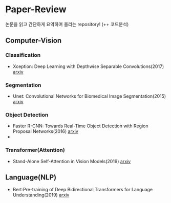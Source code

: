 # Paper-Review
논문을 읽고 간단하게 요약하여 올리는 repository!
(++ 코드분석)


## Computer-Vision
### Classification
- Xception: Deep Learning with Depthwise Separable Convolutions(2017) [arxiv](https://arxiv.org/abs/1610.02357)

### Segmentation
- Unet: Convolutional Networks for Biomedical Image Segmentation(2015) [arxiv](https://arxiv.org/abs/1505.04597)

### Object Detection
- Faster R-CNN: Towards Real-Time Object Detection with Region Proposal Networks(2016) [arxiv](https://arxiv.org/abs/1506.01497)
- 
### Transformer(Attention)
- Stand-Alone Self-Attention in Vision Models(2019) [arxiv](https://arxiv.org/abs/1906.05909)

## Language(NLP)
- Bert:Pre-training of Deep Bidirectional Transformers for Language Understanding(2019) [arxiv](https://arxiv.org/abs/1810.04805)